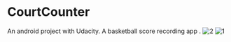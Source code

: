 # CourtCounter
 An android project with Udacity. A basketball score recording app .
![2](https://user-images.githubusercontent.com/35917416/46347105-f4329480-c67c-11e8-955f-5c4a7bbefc25.jpg)
![1](https://user-images.githubusercontent.com/35917416/46347262-8c307e00-c67d-11e8-979f-d6b6d0498958.jpg)
